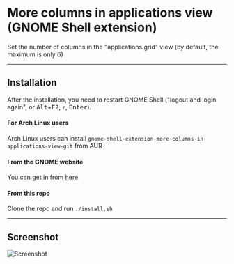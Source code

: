 # More columns in applications view (GNOME Shell extension)
Set the number of columns in the "applications grid" view (by default, the maximum is only 6)

----

## Installation

After the installation, you need to restart GNOME Shell ("logout and login again", or <kbd>Alt</kbd>+<kbd>F2</kbd>, `r`, <kbd>Enter</kbd>).

#### For Arch Linux users

Arch Linux users can install `gnome-shell-extension-more-columns-in-applications-view-git` from AUR

#### From the GNOME website

You can get in from [here](https://extensions.gnome.org/extension/1305/more-columns-in-applications-view/)

#### From this repo

Clone the repo and run `./install.sh`

----

## Screenshot

![Screenshot](http://i.imgur.com/ybdkjw7.png)
